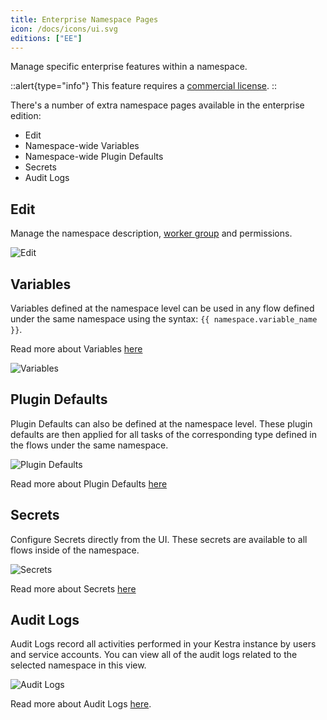 ```yaml
---
title: Enterprise Namespace Pages
icon: /docs/icons/ui.svg
editions: ["EE"]
---
```


Manage specific enterprise features within a namespace.

::alert{type="info"}
This feature requires a [commercial license](/pricing).
::

There's a number of extra namespace pages available in the enterprise edition:
- Edit
- Namespace-wide Variables
- Namespace-wide Plugin Defaults
- Secrets
- Audit Logs

## Edit

Manage the namespace description, [worker group](../06.enterprise/worker-group.md) and permissions.

![Edit](../../../user-interface-guide/edit.png)

## Variables

Variables defined at the namespace level can be used in any flow defined under the same namespace using the syntax: `{{ namespace.variable_name }}`.

Read more about Variables [here](../06.enterprise/08.centralized-task-configuration.md#variables)

![Variables](../../../user-interface-guide/variables.png)

## Plugin Defaults

Plugin Defaults can also be defined at the namespace level. These plugin defaults are then applied for all tasks of the corresponding type defined in the flows under the same namespace.

![Plugin Defaults](../../../user-interface-guide/plugindefaults-namespaces.png)

Read more about Plugin Defaults [here](../06.enterprise/08.centralized-task-configuration.md#plugin-defaults)

## Secrets

Configure Secrets directly from the UI. These secrets are available to all flows inside of the namespace.

![Secrets](../../../user-interface-guide/secrets-namespaces.png)

Read more about Secrets [here](../06.enterprise/secrets.md)

## Audit Logs

Audit Logs record all activities performed in your Kestra instance by users and service accounts. You can view all of the audit logs related to the selected namespace in this view.

![Audit Logs](../../../user-interface-guide/auditlogs-namespaces.png)

Read more about Audit Logs [here](../06.enterprise/06.audit-logs.md).